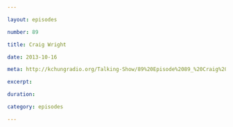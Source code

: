 ```yaml
---

layout: episodes

number: 89

title: Craig Wright

date: 2013-10-16

meta: http://kchungradio.org/Talking-Show/89%20Episode%2089_%20Craig%20Wright.mp3

excerpt: 

duration: 

category: episodes

---
```



